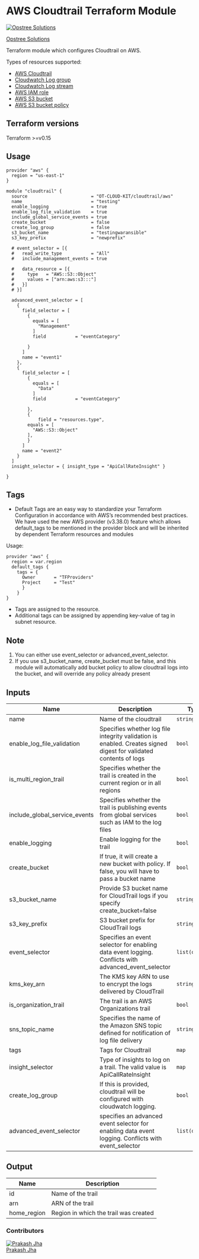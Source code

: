 AWS Cloudtrail Terraform Module
=====================================

[![Opstree Solutions][opstree_avatar]][opstree_homepage]

[Opstree Solutions][opstree_homepage] 

  [opstree_homepage]: https://opstree.github.io/
  [opstree_avatar]: https://img.cloudposse.com/150x150/https://github.com/opstree.png

Terraform module which configures Cloudtrail on AWS.

Types of resources supported:

* [AWS Cloudtrail](https://registry.terraform.io/providers/hashicorp/aws/latest/docs/resources/cloudtrail)
* [Cloudwatch Log group](https://registry.terraform.io/providers/hashicorp/aws/latest/docs/resources/cloudwatch_log_group)
* [Cloudwatch Log stream](https://registry.terraform.io/providers/hashicorp/aws/latest/docs/resources/cloudwatch_log_stream)
* [AWS IAM role](https://registry.terraform.io/providers/hashicorp/aws/latest/docs/resources/iam_role)
* [AWS S3 bucket](https://registry.terraform.io/providers/hashicorp/aws/latest/docs/resources/s3_bucket)
* [AWS S3 bucket policy](https://registry.terraform.io/providers/hashicorp/aws/latest/docs/resources/s3_bucket_policy)


Terraform versions
------------------

Terraform >=v0.15

Usage
------

```hcl
provider "aws" {
  region = "us-east-1"
}

module "cloudtrail" {
  source                        = "OT-CLOUD-KIT/cloudtrail/aws"
  name                          = "testing"
  enable_logging                = true
  enable_log_file_validation    = true
  include_global_service_events = true
  create_bucket                 = false
  create_log_group              = false
  s3_bucket_name                = "testingwaransible"
  s3_key_prefix                 = "newprefix"

  # event_selector = [{
  #   read_write_type           = "All"
  #   include_management_events = true

  #   data_resource = [{
  #     type   = "AWS::S3::Object"
  #     values = ["arn:aws:s3:::"]
  #   }]
  # }]

  advanced_event_selector = [
    {
      field_selector = [
        {
          equals = [
            "Management"
          ]
          field           = "eventCategory"
          
        }
      ]
      name = "event1"
    },
    {
      field_selector = [
        {
          equals = [
            "Data"
          ]
          field           = "eventCategory"
          
        },
        {
            field = "resources.type",
        equals = [
          "AWS::S3::Object"
        ],
        }
      ]
      name = "event2"
    }
  ]
  insight_selector = { insight_type = "ApiCallRateInsight" }

}

```

Tags
----
* Default Tags are an easy way to standardize your Terraform Configuration in accordance with AWS’s recommended best practices. We have used the new AWS provider (v3.38.0) feature which allows default_tags to be mentioned in the provider block and will be inherited by dependent Terraform resources and modules

Usage:
```
provider "aws" {
  region = var.region
  default_tags {
    tags = {
      Owner       = "TFProviders"
      Project     = "Test"
      }
    }
}
```
* Tags are assigned to the resource.
* Additional tags can be assigned by appending key-value of tag in subnet resource.

Note
----

1. You can either use event_selector or advanced_event_selector.
2. If you use s3_bucket_name, create_bucket must be false, and this module will automatically add bucket policy to allow cloudtrail logs into the bucket, and will override any policy already present


Inputs
------
| Name | Description | Type | Default | Required |
|------|-------------|------|---------|:--------:|
| name | Name of the cloudtrail | `string` | `"cloudtrail"` | yes |
| enable_log_file_validation | Specifies whether log file integrity validation is enabled. Creates signed digest for validated contents of logs  | `bool` | `true` | no |
| is_multi_region_trail | Specifies whether the trail is created in the current region or in all regions | `bool` | `false` | no |
| include_global_service_events | Specifies whether the trail is publishing events from global services such as IAM to the log files | `bool` | `false` | no |
| enable_logging |Enable logging for the trail | `bool` | `true` | no |
| create_bucket | If true, it will create a new bucket with policy. If false, you will have to pass a bucket name | `bool` | `true` | yes |
| s3_bucket_name | Provide S3 bucket name for CloudTrail logs if you specify create_bucket=false | `string` | `""` | no |
| s3_key_prefix | S3 bucket prefix for CloudTrail logs | `string` | `null` | no |
| event_selector | Specifies an event selector for enabling data event logging. Conflicts with advanced_event_selector| `list(object)` | `[]` | no |
| kms_key_arn | The KMS key ARN to use to encrypt the logs delivered by CloudTrail | `string` | `""` | no |
| is_organization_trail | The trail is an AWS Organizations trail | `bool` | `false` | no |
| sns_topic_name | Specifies the name of the Amazon SNS topic defined for notification of log file delivery | `string` | `null` | no |
| tags | Tags for Cloudtrail | `map` | `` | no |
| insight_selector | Type of insights to log on a trail. The valid value is ApiCallRateInsight | `map` | `{}` | no |
| create_log_group | If this is provided, cloudtrail will be configured with cloudwatch logging. | `bool` | `true` | no |
| advanced_event_selector | specifies an advanced event selector for enabling data event logging. Conflicts with event_selector | `list(object)` | `[]` | no |

Output
------
| Name | Description |
|------|-------------|
| id | Name of the trail |
| arn | ARN of the trail |
| home_region | Region in which the trail was created |

### Contributors

[![Prakash Jha][prakash_avatar]][prakash_homepage]<br/>[Prakash Jha][prakash_homepage] 

  [prakash_homepage]: https://github.com/prakashjha-ot
  [prakash_avatar]: https://img.cloudposse.com/75x75/https://github.com/prakashjha-ot.png
